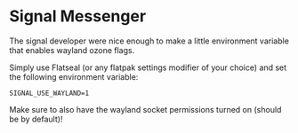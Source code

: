 # Signal Messenger
The signal developer were nice enough to make a little environment variable that enables wayland ozone flags.

Simply use Flatseal (or any flatpak settings modifier of your choice) and set the following environment variable:
```
SIGNAL_USE_WAYLAND=1
```
Make sure to also have the wayland socket permissions turned on (should be by default)!
